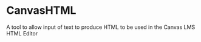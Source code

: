 # CanvasHTML
A tool to allow input of text to produce HTML to be used in the Canvas LMS HTML Editor
